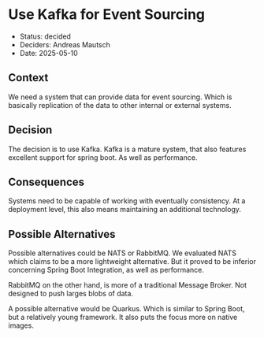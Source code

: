 # Use Kafka for Event Sourcing

* Status: decided
* Deciders: Andreas Mautsch
* Date: 2025-05-10

## Context

We need a system that can provide data for event sourcing.
Which is basically replication of the data to other internal or external systems.

## Decision

The decision is to use Kafka.
Kafka is a mature system, that also features excellent support for spring boot.
As well as performance.

## Consequences

Systems need to be capable of working with eventually consistency.
At a deployment level, this also means maintaining an additional technology.

## Possible Alternatives

Possible alternatives could be NATS or RabbitMQ.
We evaluated NATS which claims to be a more lightweight alternative.
But it proved to be inferior concerning Spring Boot Integration, as well as performance.

RabbitMQ on the other hand, is more of a traditional Message Broker.
Not designed to push larges blobs of data.

A possible alternative would be Quarkus.
Which is similar to Spring Boot, but a relatively young framework.
It also puts the focus more on native images.